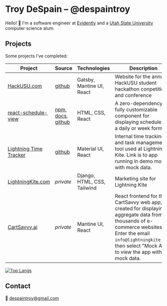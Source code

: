 # Troy DeSpain – @despaintroy

Hello! 👋 I'm a software engineer at [Evidently](https://evidently.com) and a [Utah State University](https://www.usu.edu/) computer science alum.

## Projects

Some projects I've completed:

| Project | Source | Technologies | Description|
|---------|--------|--------------|------------|
| [HackUSU.com](https://hackusu.com) | [github](https://github.com/HackUSU-Competition/hackusu-site) | Gatsby, Mantine UI, React | Website for the annual HackUSU student hackathon conpetition and conference |
| [react-schedule-view](https://despaintroy.github.io/react-schedule-view) | [npm](https://www.npmjs.com/package/react-schedule-view), [docs](https://despaintroy.github.io/react-schedule-view), [github](https://github.com/despaintroy/react-schedule-view) | HTML, CSS, React |  A zero-dependency, fully customizable component for displaying schedules in a daily or week format |
| [Lightning Time Tracker](https://lightning-time-tracker.vercel.app) | [github](https://github.com/despaintroy/lightning-time-tracker) | Material UI, React |  Internal time tracking and task management tool used at Lightning Kite. Link is to app running in demo mode with mock data. |
| [LightningKite.com](https://www.lightningkite.com) | *private* | Django, HTML, CSS, Tailwind |  Marketing site for Lightning Kite |
| [CartSavvy.ai](https://app.cartsavvy.ai) | *private* | Mantine UI, React |  React frontend for the CartSavvy web app, created for displaying aggregate data from thousands of e-commerce websites. Enter the email `info@lightningkite.com`, then select "Mock API" to view the app with mock data. |


[![Top Langs](https://github-readme-stats.vercel.app/api/top-langs/?username=despaintroy&layout=compact)](https://github.com/despaintroy)

## Contact

📧 [despaintroy@gmail.com](mailto:despaintroy@gmail.com)
